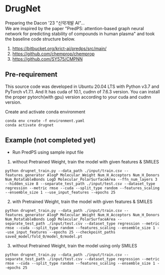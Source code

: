 
# DrugNet

Preparing the Dacon '23 "신약개발 AI"...    
We are inspired by the paper "PredPS: attention-based graph neural network for predicting stability of compounds in human plasma" and took the baseline code structure below.
 1. https://bitbucket.org/krict-ai/predps/src/main/    
 2. https://github.com/chemprop/chemprop  
 3. https://github.com/SY575/CMPNN  
 
## Pre-requirement

This source code was developed in Ubuntu 20.04 LTS with Python v3.7 and PyTorch v1.7.1. And It has cuda of 10.1, cudnn of 7.6.3 version. You can install the proper pytorch(with gpu) version according to your cuda and cudnn version.

Create and activate conda environment
```
conda env create -f environment.yaml
conda activate drugnet
```

## Example (not completed yet)
- Run PredPS using sample input file  
1) without Pretrained Weight, train the model with given features & SMILES
```
python drugnet_train.py --data_path ./input/train.csv --features_generator AlogP Molecular_Weight Num_H_Acceptors Num_H_Donors Num_RotatableBonds LogD Molecular_PolarSurfaceArea --ffn_num_layers 3 --hidden_size 8 --separate_test_path ./input/test.csv --dataset_type regression --metric rmse --cuda --split_type random --features_scaling --ensemble_size 1 --use_input_features --epochs 25
```
2) with Pretrained Weight, train the model with given features & SMILES
```
python drugnet_train.py --data_path ./input/train.csv --features_generator AlogP Molecular_Weight Num_H_Acceptors Num_H_Donors Num_RotatableBonds LogD Molecular_PolarSurfaceArea --separate_test_path ./input/test.csv --dataset_type regression --metric rmse --cuda --split_type random --features_scaling --ensemble_size 1 --use_input_features --epochs 25 --checkpoint_paths saved_model/fold_0/model_0/model.pt
```
3) without Pretrained Weight, train the model using only SMILES
```
python drugnet_train.py --data_path ./input/train.csv --separate_test_path ./input/test.csv --dataset_type regression --metric rmse --cuda --split_type random --features_scaling --ensemble_size 1 --epochs 25
```
